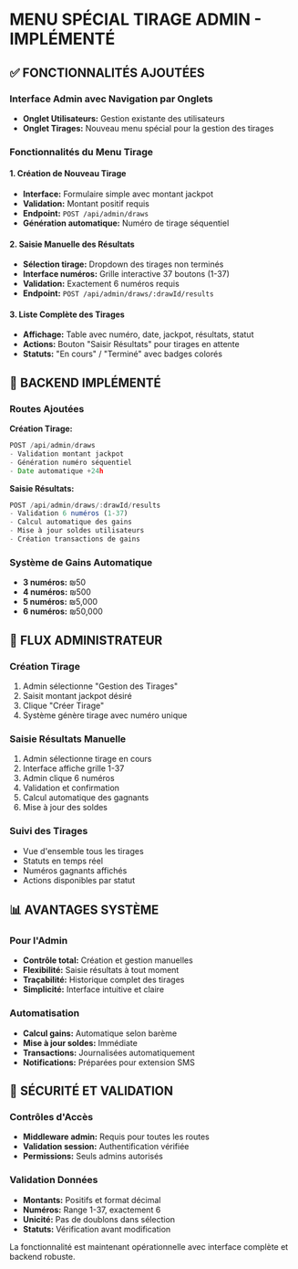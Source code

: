 # MENU SPÉCIAL TIRAGE ADMIN - IMPLÉMENTÉ

## ✅ FONCTIONNALITÉS AJOUTÉES

### Interface Admin avec Navigation par Onglets
- **Onglet Utilisateurs:** Gestion existante des utilisateurs
- **Onglet Tirages:** Nouveau menu spécial pour la gestion des tirages

### Fonctionnalités du Menu Tirage

#### 1. Création de Nouveau Tirage
- **Interface:** Formulaire simple avec montant jackpot
- **Validation:** Montant positif requis
- **Endpoint:** `POST /api/admin/draws`
- **Génération automatique:** Numéro de tirage séquentiel

#### 2. Saisie Manuelle des Résultats
- **Sélection tirage:** Dropdown des tirages non terminés
- **Interface numéros:** Grille interactive 37 boutons (1-37)
- **Validation:** Exactement 6 numéros requis
- **Endpoint:** `POST /api/admin/draws/:drawId/results`

#### 3. Liste Complète des Tirages
- **Affichage:** Table avec numéro, date, jackpot, résultats, statut
- **Actions:** Bouton "Saisir Résultats" pour tirages en attente
- **Statuts:** "En cours" / "Terminé" avec badges colorés

## 🔧 BACKEND IMPLÉMENTÉ

### Routes Ajoutées

**Création Tirage:**
```typescript
POST /api/admin/draws
- Validation montant jackpot
- Génération numéro séquentiel
- Date automatique +24h
```

**Saisie Résultats:**
```typescript
POST /api/admin/draws/:drawId/results
- Validation 6 numéros (1-37)
- Calcul automatique des gains
- Mise à jour soldes utilisateurs
- Création transactions de gains
```

### Système de Gains Automatique
- **3 numéros:** ₪50
- **4 numéros:** ₪500 
- **5 numéros:** ₪5,000
- **6 numéros:** ₪50,000

## 🎯 FLUX ADMINISTRATEUR

### Création Tirage
1. Admin sélectionne "Gestion des Tirages"
2. Saisit montant jackpot désiré
3. Clique "Créer Tirage"
4. Système génère tirage avec numéro unique

### Saisie Résultats Manuelle
1. Admin sélectionne tirage en cours
2. Interface affiche grille 1-37
3. Admin clique 6 numéros
4. Validation et confirmation
5. Calcul automatique des gagnants
6. Mise à jour des soldes

### Suivi des Tirages
- Vue d'ensemble tous les tirages
- Statuts en temps réel
- Numéros gagnants affichés
- Actions disponibles par statut

## 📊 AVANTAGES SYSTÈME

### Pour l'Admin
- **Contrôle total:** Création et gestion manuelles
- **Flexibilité:** Saisie résultats à tout moment
- **Traçabilité:** Historique complet des tirages
- **Simplicité:** Interface intuitive et claire

### Automatisation
- **Calcul gains:** Automatique selon barème
- **Mise à jour soldes:** Immédiate
- **Transactions:** Journalisées automatiquement
- **Notifications:** Préparées pour extension SMS

## 🔐 SÉCURITÉ ET VALIDATION

### Contrôles d'Accès
- **Middleware admin:** Requis pour toutes les routes
- **Validation session:** Authentification vérifiée
- **Permissions:** Seuls admins autorisés

### Validation Données
- **Montants:** Positifs et format décimal
- **Numéros:** Range 1-37, exactement 6
- **Unicité:** Pas de doublons dans sélection
- **Statuts:** Vérification avant modification

La fonctionnalité est maintenant opérationnelle avec interface complète et backend robuste.